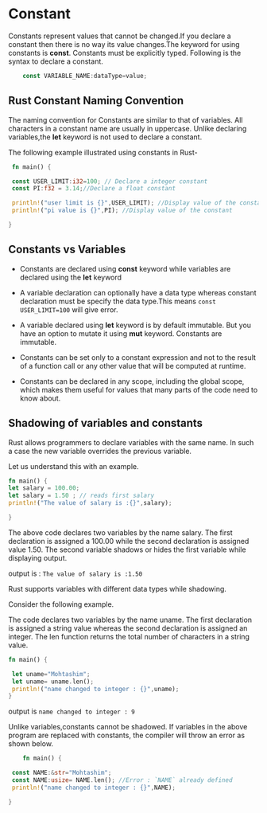 # Constant

Constants represent values that cannot be changed.If you declare a constant then there is no way its value changes.The keyword for using constants is **const**. Constants must be explicitly typed.
Following is the syntax to declare a constant.

```rust
    const VARIABLE_NAME:dataType=value;
```

## Rust Constant Naming Convention

The naming convention for Constants are similar to that of variables. All characters in a constant name are usually in uppercase. Unlike declaring variables,the **let** keyword is not used to declare a constant.

The following example illustrated using constants in Rust-

```rust
 fn main() {

 const USER_LIMIT:i32=100; // Declare a integer constant
 const PI:f32 = 3.14;//Declare a float constant

 println!("user limit is {}",USER_LIMIT); //Display value of the constant
 println!("pi value is {}",PI); //Display value of the constant

}
```

## Constants vs Variables

- Constants are declared using **const** keyword while variables are declared using the **let** keyword

- A variable declaration can optionally have a data type whereas constant declaration must be specify the data type.This means `const USER_LIMIT=100` will give error.

- A variable  declared using **let** keyword is by default immutable. But you have an option to mutate it using **mut** keyword. Constants are immutable.

- Constants can be set only to a constant expression and not to the result of a function call or any other value that will be computed at runtime.

- Constants can be declared in any scope, including the global scope, which makes them useful for values that many parts of the code need to know about.

## Shadowing of variables and constants

 Rust allows programmers to declare variables with the same name. In such a case the new variable overrides the previous variable.

 Let us understand this with an example.

 ```rust
fn main() {
let salary = 100.00;
let salary = 1.50 ; // reads first salary
println!("The value of salary is :{}",salary);

}
```

The above code declares two variables by the name salary. The first declaration is assigned a 100.00 while the second declaration is assigned value 1.50.
The second variable  shadows or hides the first variable while displaying output.

output is : `The value of salary is :1.50`

Rust supports variables with different data types while shadowing.

Consider the following example.

The code declares two variables by the name uname. The first declaration is assigned a string value whereas the second declaration is assigned an integer. The len function returns the total number of characters in a string value.

```rust
fn main() {

 let uname="Mohtashim";
 let uname= uname.len();
 println!("name changed to integer : {}",uname);
}
```

output is `name changed to integer : 9`

Unlike variables,constants cannot be shadowed. If variables in the above program are replaced with constants, the compiler will throw an error as shown below.

```rust
    fn main() {

 const NAME:&str="Mohtashim";
 const NAME:usize= NAME.len(); //Error : `NAME` already defined
 println!("name changed to integer : {}",NAME);

}
```

